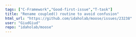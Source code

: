 ```yaml
---
tags: ["C-Framework","Good-first-issue","T-task"]
title: "Rename coupled() routine to avoid confusion"
html_url: "https://github.com/idaholab/moose/issues/23238"
user: "GiudGiud"
repo: "idaholab/moose"
---
```


